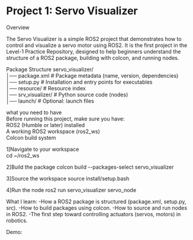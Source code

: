 # Project 1: Servo Visualizer

Overview<br>

The Servo Visualizer is a simple ROS2 project that demonstrates how to control and visualize a servo motor using ROS2.
It is the first project in the Level-1 Practice Repository, designed to help beginners understand the structure of a ROS2 package, building with colcon, and running nodes.<br>

Package Structure
servo_visualizer/ <br>
│── package.xml        # Package metadata (name, version, dependencies)<br>
│── setup.py           # Installation and entry points for executables<br>
│── resource/          # Resource index<br>
│── srv_visualizer/    # Python source code (nodes)<br>
│── launch/            # Optional: launch files<br>


what you need to have<br>
Before running this project, make sure you have:<br>
ROS2 (Humble or later) installed <br>
A working ROS2 workspace (ros2_ws) <br>
Colcon build system <br>

1]Navigate to your workspace<br>
  cd ~/ros2_ws<br>

2]Build the package
 colcon build --packages-select servo_visualizer

3]Source the workspace
 source install/setup.bash

4]Run the node
 ros2 run servo_visualizer servo_node


What I learn:
-How a ROS2 package is structured (package.xml, setup.py, src).
-How to build packages using colcon.
-How to source and run nodes in ROS2.
-The first step toward controlling actuators (servos, motors) in robotics.

Demo:

